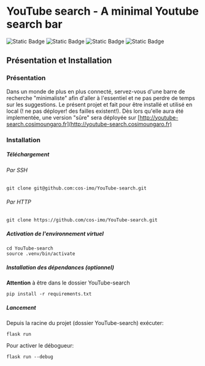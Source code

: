 # YouTube search - A minimal Youtube search bar
![Static Badge](https://img.shields.io/badge/Backend-Python(Flask)-yellow)
![Static Badge](https://img.shields.io/badge/Frontend-HTML-orange)
![Static Badge](https://img.shields.io/badge/Frontend-Bootstrap-purple)
![Static Badge](https://img.shields.io/badge/D%C3%A9ploiement-uWSGI-blue)

## Présentation et Installation
### Présentation
Dans un monde de plus en plus connecté, servez-vous d'une barre de recherche "minimaliste" afin d'aller à l'essentiel et ne pas perdre de temps sur les suggestions.
Le présent projet et fait pour être installé et utilisé en local (! ne pas déployer! des failles existent!).
Dès lors qu'elle aura été implementée, une version "sûre" sera déployée sur [http://youtube-search.cosimoungaro.fr](http://youtube-search.cosimoungaro.fr)

### Installation
##### Téléchargement
###### Par SSH
```
git clone git@github.com:cos-imo/YouTube-search.git
```
###### Par HTTP
```
git clone https://github.com/cos-imo/YouTube-search.git
```

##### Activation de l'environnement virtuel
```
cd YouTube-search
source .venv/bin/activate
```

##### Installation des dépendances (optionnel)
**Attention** à être dans le dossier YouTube-search
```
pip install -r requirements.txt
```

##### Lancement
Depuis la racine du projet (dossier YouTube-search) exécuter:
```
flask run
```
Pour activer le débogueur:
```
flask run --debug
```
